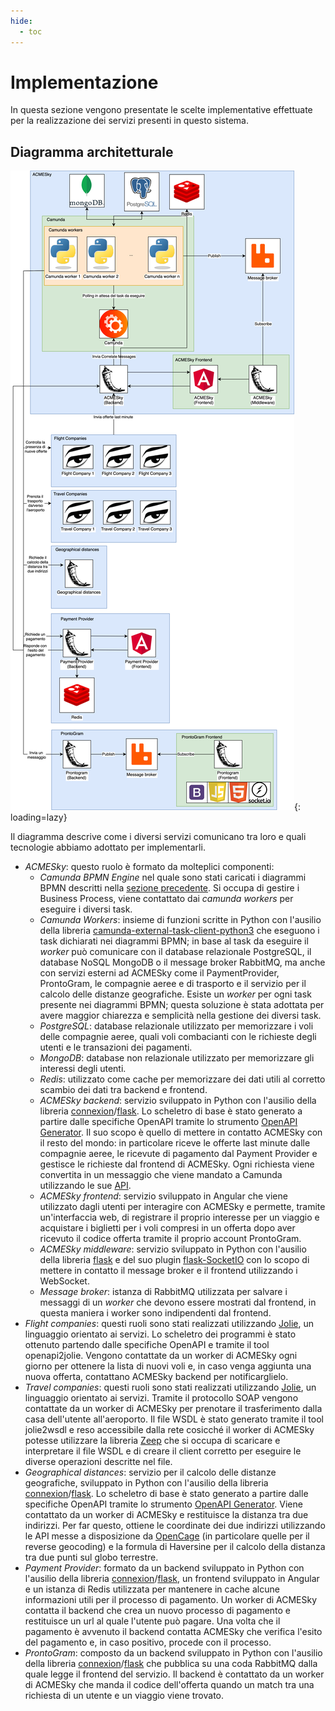 ```yaml
---
hide:
  - toc
---
```

# Implementazione

In questa sezione vengono presentate le scelte implementative effettuate per la realizzazione dei servizi presenti in questo sistema.

## Diagramma architetturale
![!Diagramma architetturale](assets/implementazione/architecture_diagram.png){: loading=lazy}

Il diagramma descrive come i diversi servizi comunicano tra loro e quali tecnologie abbiamo adottato per implementarli.

- *ACMESky*: questo ruolo è formato da molteplici componenti: 
    - *Camunda BPMN Engine* nel quale sono stati caricati i diagrammi BPMN descritti nella [sezione precedente](bpmn.md). Si occupa di gestire i Business Process, viene contattato dai _camunda workers_ per eseguire i diversi task.
    - *Camunda Workers*: insieme di funzioni scritte in Python con l'ausilio della libreria [camunda-external-task-client-python3](https://github.com/yogeshrnaik/camunda-external-task-client-python3) che eseguono i task dichiarati nei diagrammi BPMN; in base al task da eseguire il _worker_ può comunicare con il database relazionale PostgreSQL, il database NoSQL MongoDB o il message broker RabbitMQ, ma anche con servizi esterni ad ACMESky come il PaymentProvider, ProntoGram, le compagnie aeree e di trasporto e il servizio per il calcolo delle distanze geografiche. Esiste un _worker_ per ogni task presente nei diagrammi BPMN; questa soluzione è stata adottata per avere maggior chiarezza e semplicità nella gestione dei diversi task.
    - *PostgreSQL*: database relazionale utilizzato per memorizzare i voli delle compagnie aeree, quali voli combacianti con le richieste degli utenti e le transazioni dei pagamenti.
    - *MongoDB*:  database non relazionale utilizzato per memorizzare gli interessi degli utenti.
    - *Redis*: utilizzato come cache per memorizzare dei dati utili al corretto scambio dei dati tra backend e frontend.
    - *ACMESky backend*: servizio sviluppato in Python con l'ausilio della libreria [connexion](https://github.com/zalando/connexion)/[flask](https://flask.palletsprojects.com/en/1.1.x/). Lo scheletro di base è stato generato a partire dalle specifiche OpenAPI tramite lo strumento [OpenAPI Generator](https://openapi-generator.tech). Il suo scopo è quello di mettere in contatto ACMESky con il resto del mondo: in particolare riceve le offerte last minute dalle compagnie aeree, le ricevute di pagamento dal Payment Provider e gestisce le richieste dal frontend di ACMESky. Ogni richiesta viene convertita in un messaggio che viene mandato a Camunda utilizzando le sue [API](https://docs.camunda.org/manual/7.14/reference/rest/message/post-message/).
    - *ACMESky frontend*: servizio sviluppato in Angular che viene utilizzato dagli utenti per interagire con ACMESky e permette, tramite un'interfaccia web, di registrare il proprio interesse per un viaggio e acquistare i biglietti per i voli compresi in un offerta dopo aver ricevuto il codice offerta tramite il proprio account ProntoGram.
    - *ACMESky middleware*: servizio sviluppato in Python con l'ausilio della libreria [flask](https://flask.palletsprojects.com/en/1.1.x/) e del suo plugin [flask-SocketIO](https://flask-socketio.readthedocs.io/en/latest/) con lo scopo di mettere in contatto il message broker e il frontend utilizzando i WebSocket.
    - *Message broker*: istanza di RabbitMQ utilizzata per salvare i messaggi di un _worker_ che devono essere mostrati dal frontend, in questa maniera i worker sono indipendenti dal frontend.
- *Flight companies*: questi ruoli sono stati realizzati utilizzando [Jolie](https://www.jolie-lang.org), un linguaggio orientato ai servizi. Lo scheletro dei programmi è stato ottenuto partendo dalle specifiche OpenAPI e tramite il tool openapi2jolie. Vengono contattate da un worker di ACMESky ogni giorno per ottenere la lista di nuovi voli e, in caso venga aggiunta una nuova offerta, contattano ACMESky backend per notificarglielo.
- *Travel companies*: questi ruoli sono stati realizzati utilizzando [Jolie](https://www.jolie-lang.org), un linguaggio orientato ai servizi. Tramite il protocollo SOAP vengono contattate da un worker di ACMESky per prenotare il trasferimento dalla casa dell'utente all'aeroporto. Il file WSDL è stato generato tramite il tool jolie2wsdl e reso accessibile dalla rete cosicché il worker di ACMESky potesse utilizzare la libreria [Zeep](https://docs.python-zeep.org/en/master/index.html) che si occupa di scaricare e interpretare il file WSDL e di creare il client corretto per eseguire le diverse operazioni descritte nel file.
- *Geographical distances*: servizio per il calcolo delle distanze geografiche, sviluppato in Python con l'ausilio della libreria [connexion](https://github.com/zalando/connexion)/[flask](https://flask.palletsprojects.com/en/1.1.x/). Lo scheletro di base è stato generato a partire dalle specifiche OpenAPI tramite lo strumento [OpenAPI Generator](https://openapi-generator.tech). Viene contattato da un worker di ACMESky e restituisce la distanza tra due indirizzi. Per far questo, ottiene le coordinate dei due indirizzi utilizzando le API messe a disposizione da [OpenCage](https://opencagedata.com/api) (in particolare quelle per il reverse geocoding) e la formula di Haversine per il calcolo della distanza tra due punti sul globo terrestre.
- *Payment Provider*: formato da un backend sviluppato in Python con l'ausilio della libreria [connexion](https://github.com/zalando/connexion)/[flask](https://flask.palletsprojects.com/en/1.1.x/), un frontend sviluppato in Angular e un istanza di Redis utilizzata per mantenere in cache alcune informazioni utili per il processo di pagamento. Un worker di ACMESky contatta il backend che crea un nuovo processo di pagamento e restituisce un url al quale l'utente può pagare. Una volta che il pagamento è avvenuto il backend contatta ACMESky che verifica l'esito del pagamento e, in caso positivo, procede con il processo.
- *ProntoGram*: composto da un backend sviluppato in Python con l'ausilio della libreria [connexion](https://github.com/zalando/connexion)/[flask](https://flask.palletsprojects.com/en/1.1.x/) che pubblica su una coda RabbitMQ dalla quale legge il frontend del servizio. Il backend è contattato da un worker di ACMESky che manda il codice dell'offerta quando un match tra una richiesta di un utente e un viaggio viene trovato.
